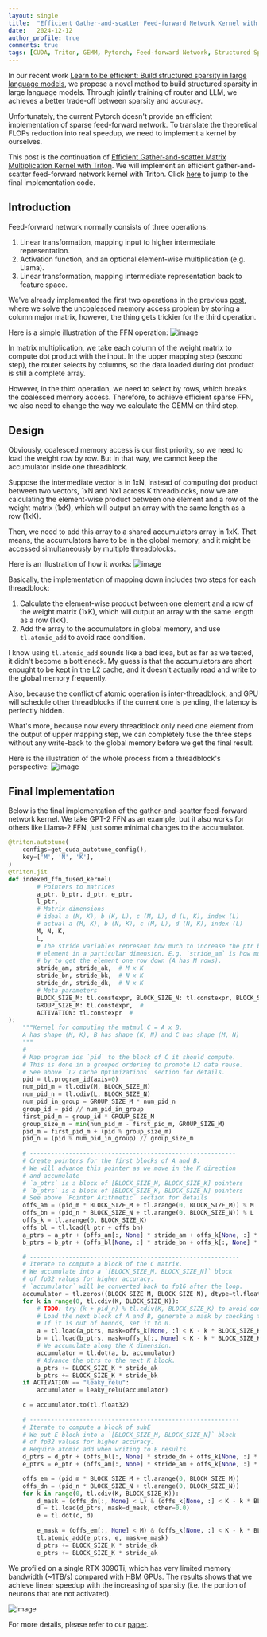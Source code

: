 ```yaml
---
layout: single
title:  "Efficient Gather-and-scatter Feed-forward Network Kernel with Triton"
date:   2024-12-12
author_profile: true
comments: true
tags: [CUDA, Triton, GEMM, Pytorch, Feed-forward Network, Structured Sparsity]
---
```


In our recent work [Learn to be efficient: Build structured sparsity in large language models](https://arxiv.org/pdf/2402.06126), we propose a novel method to build structured sparsity in large language models. Through jointly training of router and LLM, we achieves a better trade-off between sparsity and accuracy. 

Unfortunately, the current Pytorch doesn't provide an efficient implementation of sparse feed-forward network. To translate the theoretical FLOPs reduction into real speedup, we need to implement a kernel by ourselves.

This post is the continuation of [Efficient Gather-and-scatter Matrix Multiplication Kernel with Triton](https://xenshinu.github.io/triton_gather_scatter/). We will implement an efficient gather-and-scatter feed-forward network kernel with Triton. Click [here](#final-implementation) to jump to the final implementation code. 

## Introduction

Feed-forward network normally consists of three operations:
1. Linear transformation, mapping input to higher intermediate representation.
2. Activation function, and an optional element-wise multiplication (e.g. Llama).
3. Linear transformation, mapping intermediate representation back to feature space.

We've already implemented the first two operations in the previous [post]((https://xenshinu.github.io/triton_gather_scatter/)), where we solve the uncoalesced memory access problem by storing a column major matrix, however, the thing gets trickier for the third operation. 

Here is a simple illustration of the FFN operation:
![image](/assets/images/blogs/2024-12-12-triton_gather_scatter_FFN/ffn_illustration.png)

In matrix multiplication, we take each column of the weight matrix to compute dot product with the input. In the upper mapping step (second step), the router selects by columns, so the data loaded during dot product is still a complete array. 

However, in the third operation, we need to select by rows, which breaks the coalesced memory access. Therefore, to achieve efficient sparse FFN, we also need to change the way we calculate the GEMM on third step.

## Design

Obviously, coalesced memory access is our first priority, so we need to load the weight row by row. But in that way, we cannot keep the accumulator inside one threadblock. 

Suppose the intermediate vector is in 1xN, instead of computing dot product between two vectors, 1xN and Nx1 across K threadblocks, now we are calculating the element-wise product between one element and a row of the weight matrix (1xK), which will output an array with the same length as a row (1xK). 

Then, we need to add this array to a shared accumulators array in 1xK. That means, the accumulators have to be in the global memory, and it might be accessed simultaneously by multiple threadblocks. 

Here is an illustration of how it works:
![image](/assets/images/blogs/2024-12-12-triton_gather_scatter_FFN/elementwise_mma.png)

Basically, the implementation of mapping down includes two steps for each threadblock:
1. Calculate the element-wise product between one element and a row of the weight matrix (1xK), which will output an array with the same length as a row (1xK).
2. Add the array to the accumulators in global memory, and use `tl.atomic_add` to avoid race condition.

I know using `tl.atomic_add` sounds like a bad idea, but as far as we tested, it didn't become a bottleneck. My guess is that the accumulators are short enought to be kept in the L2 cache, and it doesn't actually read and write to the global memory frequently. 

Also, because the conflict of atomic operation is inter-threadblock, and GPU will schedule other threadblocks if the current one is pending, the latency is perfectly hidden.

What's more, because now every threadblock only need one element from the output of upper mapping step, we can completely fuse the three steps without any write-back to the global memory before we get the final result.

Here is the illustration of the whole process from a threadblock's perspective:
![image](/assets/images/blogs/2024-12-12-triton_gather_scatter_FFN/gather_scatter_FFN_pipeline.png)

## Final Implementation

Below is the final implementation of the gather-and-scatter feed-forward network kernel. We take GPT-2 FFN as an example, but it also works for others like Llama-2 FFN, just some minimal changes to the accumulator.
```python
@triton.autotune(
    configs=get_cuda_autotune_config(),
    key=['M', 'N', 'K'],
)
@triton.jit
def indexed_ffn_fused_kernel(
        # Pointers to matrices
        a_ptr, b_ptr, d_ptr, e_ptr,
        l_ptr,
        # Matrix dimensions
        # ideal a (M, K), b (K, L), c (M, L), d (L, K), index (L)
        # actual a (M, K), b (N, K), c (M, L), d (N, K), index (L)
        M, N, K,
        L,
        # The stride variables represent how much to increase the ptr by when moving by 1
        # element in a particular dimension. E.g. `stride_am` is how much to increase `a_ptr`
        # by to get the element one row down (A has M rows).
        stride_am, stride_ak,  # M x K
        stride_bn, stride_bk,  # N x K
        stride_dn, stride_dk,  # N x K
        # Meta-parameters
        BLOCK_SIZE_M: tl.constexpr, BLOCK_SIZE_N: tl.constexpr, BLOCK_SIZE_K: tl.constexpr,  #
        GROUP_SIZE_M: tl.constexpr,  #
        ACTIVATION: tl.constexpr  #
):
    """Kernel for computing the matmul C = A x B.
    A has shape (M, K), B has shape (K, N) and C has shape (M, N)
    """
    # -----------------------------------------------------------
    # Map program ids `pid` to the block of C it should compute.
    # This is done in a grouped ordering to promote L2 data reuse.
    # See above `L2 Cache Optimizations` section for details.
    pid = tl.program_id(axis=0)
    num_pid_m = tl.cdiv(M, BLOCK_SIZE_M)
    num_pid_n = tl.cdiv(L, BLOCK_SIZE_N)
    num_pid_in_group = GROUP_SIZE_M * num_pid_n
    group_id = pid // num_pid_in_group
    first_pid_m = group_id * GROUP_SIZE_M
    group_size_m = min(num_pid_m - first_pid_m, GROUP_SIZE_M)
    pid_m = first_pid_m + (pid % group_size_m)
    pid_n = (pid % num_pid_in_group) // group_size_m
    
    # ----------------------------------------------------------
    # Create pointers for the first blocks of A and B.
    # We will advance this pointer as we move in the K direction
    # and accumulate
    # `a_ptrs` is a block of [BLOCK_SIZE_M, BLOCK_SIZE_K] pointers
    # `b_ptrs` is a block of [BLOCK_SIZE_K, BLOCK_SIZE_N] pointers
    # See above `Pointer Arithmetic` section for details
    offs_am = (pid_m * BLOCK_SIZE_M + tl.arange(0, BLOCK_SIZE_M)) % M
    offs_bn = (pid_n * BLOCK_SIZE_N + tl.arange(0, BLOCK_SIZE_N)) % L
    offs_k = tl.arange(0, BLOCK_SIZE_K)
    offs_bl = tl.load(l_ptr + offs_bn)
    a_ptrs = a_ptr + (offs_am[:, None] * stride_am + offs_k[None, :] * stride_ak)
    b_ptrs = b_ptr + (offs_bl[None, :] * stride_bn + offs_k[:, None] * stride_bk)

    # -----------------------------------------------------------
    # Iterate to compute a block of the C matrix.
    # We accumulate into a `[BLOCK_SIZE_M, BLOCK_SIZE_N]` block
    # of fp32 values for higher accuracy.
    # `accumulator` will be converted back to fp16 after the loop.
    accumulator = tl.zeros((BLOCK_SIZE_M, BLOCK_SIZE_N), dtype=tl.float32)
    for k in range(0, tl.cdiv(K, BLOCK_SIZE_K)):
        # TODO: try (k + pid_n) % tl.cdiv(K, BLOCK_SIZE_K) to avoid congestion add
        # Load the next block of A and B, generate a mask by checking the K dimension.
        # If it is out of bounds, set it to 0.
        a = tl.load(a_ptrs, mask=offs_k[None, :] < K - k * BLOCK_SIZE_K, other=0.0)
        b = tl.load(b_ptrs, mask=offs_k[:, None] < K - k * BLOCK_SIZE_K, other=0.0)
        # We accumulate along the K dimension.
        accumulator = tl.dot(a, b, accumulator)
        # Advance the ptrs to the next K block.
        a_ptrs += BLOCK_SIZE_K * stride_ak
        b_ptrs += BLOCK_SIZE_K * stride_bk
    if ACTIVATION == "leaky_relu":
        accumulator = leaky_relu(accumulator)
    
    c = accumulator.to(tl.float32)
    
    # -----------------------------------------------------------
    # Iterate to compute a block of subE
    # We put E block into a `[BLOCK_SIZE_M, BLOCK_SIZE_N]` block
    # of fp32 values for higher accuracy.
    # Require atomic add when writing to E results.
    d_ptrs = d_ptr + (offs_bl[:, None] * stride_dn + offs_k[None, :] * stride_dk)
    e_ptrs = e_ptr + (offs_am[:, None] * stride_am + offs_k[None, :] * stride_ak)

    offs_em = (pid_m * BLOCK_SIZE_M + tl.arange(0, BLOCK_SIZE_M))
    offs_dn = (pid_n * BLOCK_SIZE_N + tl.arange(0, BLOCK_SIZE_N))
    for k in range(0, tl.cdiv(K, BLOCK_SIZE_K)):
        d_mask = (offs_dn[:, None] < L) & (offs_k[None, :] < K - k * BLOCK_SIZE_K)
        d = tl.load(d_ptrs, mask=d_mask, other=0.0)
        e = tl.dot(c, d)
        
        e_mask = (offs_em[:, None] < M) & (offs_k[None, :] < K - k * BLOCK_SIZE_K)
        tl.atomic_add(e_ptrs, e, mask=e_mask)
        d_ptrs += BLOCK_SIZE_K * stride_dk
        e_ptrs += BLOCK_SIZE_K * stride_ak
```

We profiled on a single RTX 3090Ti, which has very limited memory bandwidth (~1TB/s) compared with HBM GPUs. The results shows that we achieve linear speedup with the increasing of sparsity (i.e. the portion of neurons that are not activated).

![image](/assets/images/blogs/2024-12-12-triton_gather_scatter_FFN/ffn_speedup.png)

For more details, please refer to our [paper](https://arxiv.org/pdf/2402.06126).
